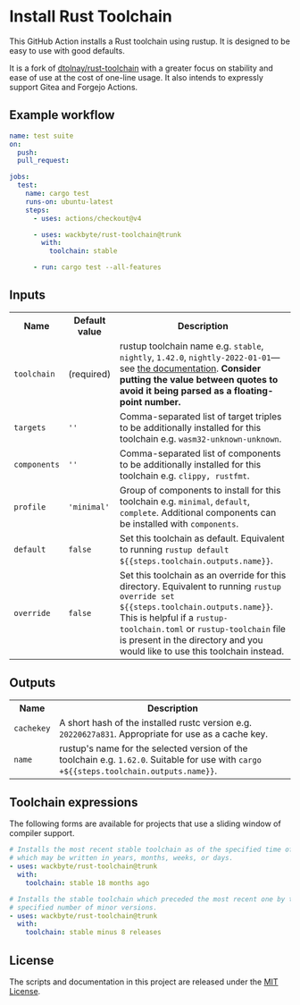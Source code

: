 # Install Rust Toolchain

This GitHub Action installs a Rust toolchain using rustup. It is designed to be
easy to use with good defaults.

It is a fork of [dtolnay/rust-toolchain] with a greater focus on stability and
ease of use at the cost of one-line usage. It also intends to expressly support
Gitea and Forgejo Actions.

[dtolnay/rust-toolchain]: https://github.com/dtolnay/rust-toolchain

## Example workflow

```yaml
name: test suite
on:
  push:
  pull_request:

jobs:
  test:
    name: cargo test
    runs-on: ubuntu-latest
    steps:
      - uses: actions/checkout@v4

      - uses: wackbyte/rust-toolchain@trunk
        with:
          toolchain: stable

      - run: cargo test --all-features
```

## Inputs

<table>
<tr>
  <th>Name</th>
  <th>Default value</th>
  <th>Description</th>
</tr>
<tr>
  <td><code>toolchain</code></td>
  <td>(required)</td>
  <td>rustup toolchain name e.g. <code>stable</code>, <code>nightly</code>, <code>1.42.0</code>, <code>nightly-2022-01-01</code>&mdash;see <a href="https://rust-lang.github.io/rustup/concepts/toolchains.html#toolchain-specification" target="_blank">the documentation</a>. <strong>Consider putting the value between quotes to avoid it being parsed as a floating-point number.</strong></td>
</tr>
<tr>
  <td><code>targets</code></td>
  <td><code>''</code></td>
  <td>Comma-separated list of target triples to be additionally installed for this toolchain e.g. <code>wasm32-unknown-unknown</code>.</td>
</tr>
<tr>
  <td><code>components</code></td>
  <td><code>''</code></td>
  <td>Comma-separated list of components to be additionally installed for this toolchain e.g. <code>clippy, rustfmt</code>.</td>
</tr>
<tr>
  <td><code>profile</code></td>
  <td><code>'minimal'</code></td>
  <td>Group of components to install for this toolchain e.g. <code>minimal</code>, <code>default</code>, <code>complete</code>. Additional components can be installed with <code>components</code>.</td>
</tr>
<tr>
  <td><code>default</code></td>
  <td><code>false</code></td>
  <td>Set this toolchain as default. Equivalent to running <code>rustup default ${{steps.toolchain.outputs.name}}</code>.</td>
</tr>
<tr>
  <td><code>override</code></td>
  <td><code>false</code></td>
  <td>Set this toolchain as an override for this directory. Equivalent to running <code>rustup override set ${{steps.toolchain.outputs.name}}</code>. This is helpful if a <code>rustup-toolchain.toml</code> or <code>rustup-toolchain</code> file is present in the directory and you would like to use this toolchain instead.</td>
</tr>
</table>

## Outputs

<table>
<tr>
  <th>Name</th>
  <th>Description</th>
</tr>
<tr>
  <td><code>cachekey</code></td>
  <td>A short hash of the installed rustc version e.g. <code>20220627a831</code>. Appropriate for use as a cache key.</td>
</tr>
<tr>
  <td><code>name</code></td>
  <td>rustup's name for the selected version of the toolchain e.g. <code>1.62.0</code>. Suitable for use with <code>cargo +${{steps.toolchain.outputs.name}}</code>.</td>
</tr>
</table>

## Toolchain expressions

The following forms are available for projects that use a sliding window of
compiler support.

```yaml
# Installs the most recent stable toolchain as of the specified time offset,
# which may be written in years, months, weeks, or days.
- uses: wackbyte/rust-toolchain@trunk
  with:
    toolchain: stable 18 months ago
```

```yaml
# Installs the stable toolchain which preceded the most recent one by the
# specified number of minor versions.
- uses: wackbyte/rust-toolchain@trunk
  with:
    toolchain: stable minus 8 releases
```

## License

The scripts and documentation in this project are released under the [MIT
License].

[MIT License]: LICENSE
